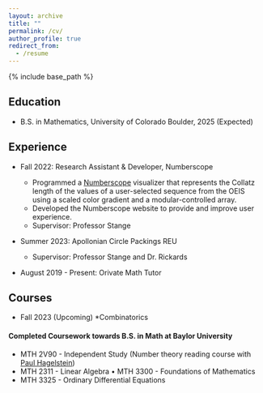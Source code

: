 ```yaml
---
layout: archive
title: ""
permalink: /cv/
author_profile: true
redirect_from:
  - /resume
---
```


{% include base_path %}

## Education
* B.S. in Mathematics, University of Colorado Boulder, 2025 (Expected)

## Experience
* Fall 2022: Research Assistant & Developer, Numberscope
  * Programmed a <a href="https://numberscope.colorado.edu">Numberscope</a> visualizer that represents the Collatz length of the values of a user-selected sequence from the OEIS using a scaled color gradient and a modular-controlled array.
  * Developed the Numberscope website to provide and improve user experience.
  * Supervisor: Professor Stange

* Summer 2023: Apollonian Circle Packings REU
  * Supervisor: Professor Stange and Dr. Rickards

* August 2019 - Present: Orivate Math Tutor

## Courses
* Fall 2023 (Upcoming)
  *Combinatorics


#### Completed Coursework towards B.S. in Math at Baylor University
* MTH 2V90 - Independent Study (Number theory reading course with <a href="https://www.baylor.edu/math/index.php?id=54007">Paul Hagelstein</a>) 
* MTH 2311 - Linear Algebra
• MTH 3300 - Foundations of Mathematics 
* MTH 3325 - Ordinary Differential Equations
